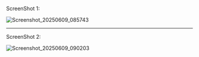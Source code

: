 ScreenShot 1: 


![Screenshot_20250609_085743](https://github.com/user-attachments/assets/01541b84-d786-406c-816a-889d6c573692)

----------------------------------------------------------------------------------------------------------
ScreenShot 2:


![Screenshot_20250609_090203](https://github.com/user-attachments/assets/d5e18f30-2bf2-45a9-bb1c-144aed990986)

